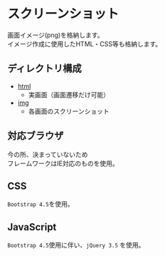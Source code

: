 # スクリーンショット

画面イメージ(png)を格納します。  
イメージ作成に使用したHTML・CSS等も格納します。

## ディレクトリ構成

- [html](./html)
  - 実画面（画面遷移だけ可能）
- [img](./img)
  - 各画面のスクリーンショット

## 対応ブラウザ

今の所、決まっていないため  
フレームワークはIE対応のものを使用。

## CSS

`Bootstrap 4.5`を使用。

## JavaScript

`Bootstrap 4.5`使用に伴い、`jQuery 3.5` を使用。
